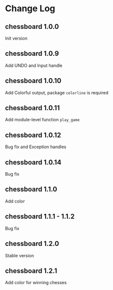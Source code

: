 # Change Log

## chessboard 1.0.0
Init version 

## chessboard 1.0.9
Add UNDO and Input handle

## chessboard 1.0.10
Add Colorful output, package `colorline` is required

## chessboard 1.0.11
Add module-level function `play_game`

## chessboard 1.0.12
Bug fix and Exception handles

## chessboard 1.0.14
Bug fix

## chessboard 1.1.0
Add color

## chessboard 1.1.1 - 1.1.2
Bug fix

## chessboard 1.2.0
Stable version

## chessboard 1.2.1
Add color for winning chesses
